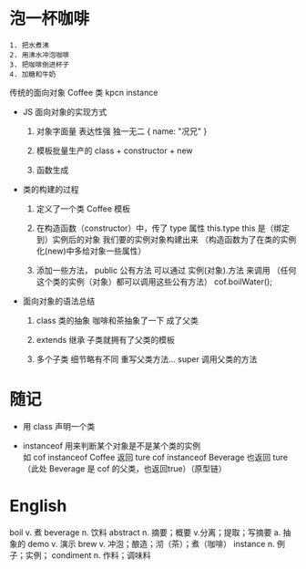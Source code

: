 # 泡一杯咖啡
    1. 把水煮沸
    2. 用沸水冲泡咖啡
    3. 把咖啡倒进杯子
    4. 加糖和牛奶

传统的面向对象
Coffee 类
kpcn instance

- JS 面向对象的实现方式

    1. 对象字面量    表达性强       独一无二
        {
            name: "况兄"
        }

    2. 模板批量生产的
        class + constructor + new 
    
    3. 函数生成


- 类的构建的过程

    1. 定义了一个类      Coffee 模板

    2. 在构造函数（constructor）中，传了 type 属性
        this.type  this 是（绑定到）实例后的对象
        我们要的实例对象构建出来
            （构造函数为了在类的实例化(new)中多给对象一些属性）

    3. 添加一些方法， public 公有方法
        可以通过 实例(对象).方法 来调用       （任何这个类的实例（对象）都可以调用这些公有方法）      cof.boilWater();


- 面向对象的语法总结

    1. class 类的抽象        咖啡和茶抽象了一下    成了父类

    2. extends 继承
        子类就拥有了父类的模板
    
    3. 多个子类  细节略有不同
        重写父类方法...
        super 调用父类的方法





# 随记

- 用 class 声明一个类

- instanceof 用来判断某个对象是不是某个类的实例         
        如  cof instanceof Coffee     返回 ture
            cof instanceof Beverage   也返回 ture   （此处 Beverage 是 cof 的父类，也返回true）（原型链）



# English
boil        v. 煮
beverage    n. 饮料
abstract    n. 摘要；概要  v.分离；提取；写摘要  a. 抽象的
demo        v. 演示
brew        v. 冲泡；酿造；沏（茶）；煮（咖啡）
instance    n. 例子；实例； 
condiment   n. 作料；调味料